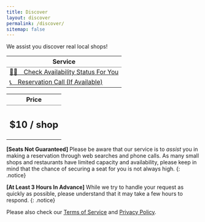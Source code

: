```yaml
---
title: Discover
layout: discover
permalink: /discover/
sitemap: false
---
```


We assist you discover real local shops!

<table rules="groups">
  <thead>
    <tr>
      <th style="text-align: center">Service</th>
      <!-- <th style="text-align: center">Price</th> -->
    </tr>
  </thead>
  <tbody>
    <tr>
      <td style="text-align: left"><a href="/request" class="btn">🧑‍💻　Check Availability Status For You</a></td>
      <!-- <td style="text-align: center"><a href="/request" class="btn">$3</a></td> -->
    </tr>
    <tr>
      <td style="text-align: left"><a href="/request" class="btn">📞　Reservation Call (If Available)</a></td>
      <!-- <td style="text-align: center"><a href="/request" class="btn">+$7</a></td> -->
    </tr>
  </tbody>
</table>


<table rules="groups">
  <thead>
    <tr>
      <th style="text-align: center">Price</th>
    </tr>
  </thead>
  <tbody>
    <tr>
      <td style="text-align: center"><h2>$10 / shop</h2></td>
    </tr>
  </tbody>
</table>

**[Seats Not Guaranteed]** Please be aware that our service is to *assist* you in making a reservation through web searches and phone calls. 
As many small shops and restaurants have limited capacity and availability, please keep in mind that the chance of securing a seat for you is not always high.
{: .notice}

**[At Least 3 Hours In Advance]** While we try to handle your request as quickly as possible, please understand that it may take a few hours to respond.
{: .notice}

<p>Please also check our <a href="/terms">Terms of Service</a> and <a href="/privacy_policy">Privacy Policy</a>.</p>
